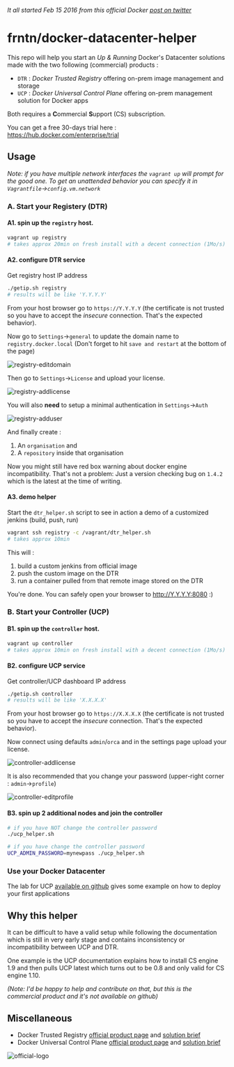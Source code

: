 *It all started Feb 15 2016 from this official Docker 
[post on twitter](https://twitter.com/docker/status/699276372204773376)*

# frntn/docker-datacenter-helper

This repo will help you start an *Up & Running* Docker's Datacenter solutions made 
with the two following (commercial) products :

  * `DTR` : *Docker Trusted Registry* offering on-prem image management and storage
  * `UCP` : *Docker Universal Control Plane* offering on-prem management solution for Docker apps

Both requires a **C**ommercial **S**upport (CS) subscription.

You can get a free 30-days trial here : https://hub.docker.com/enterprise/trial

## Usage

*Note: if you have multiple network interfaces the `vagrant up` will prompt for
the good one. To get an unattended behavior you can specify it in 
`Vagrantfile`->`config.vm.network`*

### A. Start your Registery (DTR)

#### A1. spin up the `registry` host. 

```bash
vagrant up registry 
# takes approx 20min on fresh install with a decent connection (1Mo/s)
```

#### A2. configure DTR service

Get registry host IP address
```bash
./getip.sh registry
# results will be like 'Y.Y.Y.Y'
```

From your host browser go to `https://Y.Y.Y.Y` (the certificate is not trusted
so you have to accept the *insecure* connection. That's the expected behavior).

Now go to `Settings`->`general` to update the domain name to
`registry.docker.local` (Don't forget to hit `save and restart` at the bottom 
of the page)

![registry-editdomain](img/registry-editdomain.png?raw=true)

Then go to `Settings`->`License` and upload your license.

![registry-addlicense](img/registry-addlicense.png?raw=true)

You will also **need** to setup a minimal authentication in `Settings`->`Auth`

![registry-adduser](img/registry-adduser.png?raw=true)

And finally create :

1. An `organisation` and
2. A `repository` inside that organisation

Now you might still have red box warning about docker engine incompatibility.
That's not a problem: Just a version checking bug on `1.4.2` which is the latest
at the time of writing.

#### A3. demo helper

Start the `dtr_helper.sh` script to see in action a demo of a customized jenkins
(build, push, run)
```bash
vagrant ssh registry -c /vagrant/dtr_helper.sh
# takes approx 10min
```

This will :

1. build a custom jenkins from official image
2. push the custom image on the DTR
3. run a container pulled from that remote image stored on the DTR

You're done. You can safely open your browser to http://Y.Y.Y.Y:8080 :)

### B. Start your Controller (UCP)

#### B1. spin up the `controller` host. 

```bash
vagrant up controller 
# takes approx 10min on fresh install with a decent connection (1Mo/s)
```

#### B2. configure UCP service

Get controller/UCP dashboard IP address
```bash
./getip.sh controller
# results will be like 'X.X.X.X'
```

From your host browser go to `https://X.X.X.X` (the certificate is not trusted so 
you have to accept the *insecure* connection. That's the expected behavior).

Now connect using defaults `admin`/`orca` and in the settings page upload your license.

![controller-addlicense](img/controller-addlicense.png?raw=true)

It is also recommended that you change your password (upper-right corner : 
`admin`->`profile`)

![controller-editprofile](img/controller-editprofile.png?raw=true)

#### B3. spin up 2 additional nodes and join the controller

```bash
# if you have NOT change the controller password
./ucp_helper.sh

# if you have change the controller password
UCP_ADMIN_PASSWORD=mynewpass ./ucp_helper.sh 
``` 

### Use your Docker Datacenter

The lab for UCP [available on github](https://github.com/docker/ucp_lab) gives
some example on how to deploy your first applications

## Why this helper

It can be difficult to have a valid setup while following the documentation 
which is still in very early stage and contains inconsistency or 
incompatibility between UCP and DTR. 

One example is the UCP documentation explains how to install CS engine 1.9 
and then pulls UCP latest which turns out to be 0.8 and only valid for CS 
engine 1.10.

*(Note: I'd be happy to help and contribute on that, but this is the 
commercial product and it's not available on github)*

## Miscellaneous

  * Docker Trusted Registry [official product page](https://www.docker.com/products/docker-trusted-registry) and [solution brief](https://www.docker.com/sites/default/files/Solutions_Brief_Docker%20Trusted%20Registry_V2%20%281%29.pdf)
  * Docker Universal Control Plane [official product page](https://www.docker.com/products/docker-universal-control-plane) and [solution brief](https://www.docker.com/sites/default/files/Solutions_UCP_V3.pdf)

![official-logo](img/docker-datacenter.jpg?raw=true)

